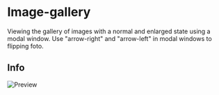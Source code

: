 # Image-gallery

Viewing the gallery of images with a normal and enlarged state using a modal window. 
Use "arrow-right" and "arrow-left" in modal windows to flipping foto.

## Info

![Preview](https://raw.githubusercontent.com/f957-cua/javascript-homework/main/homework-08/preview.jpg)
